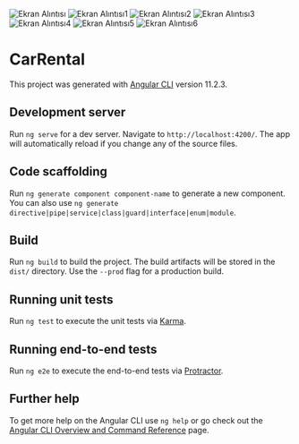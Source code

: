 ![Ekran Alıntısı](https://user-images.githubusercontent.com/37674733/115023057-f10ff480-9ec6-11eb-8e32-f1394875c9aa.PNG)
![Ekran Alıntısı1](https://user-images.githubusercontent.com/37674733/115023105-0127d400-9ec7-11eb-9cbe-e1adb529a69e.PNG)
![Ekran Alıntısı2](https://user-images.githubusercontent.com/37674733/115023135-09800f00-9ec7-11eb-8e23-2b3016406891.PNG)
![Ekran Alıntısı3](https://user-images.githubusercontent.com/37674733/115023145-0d139600-9ec7-11eb-8267-ecadb40ee1b0.PNG)
![Ekran Alıntısı4](https://user-images.githubusercontent.com/37674733/115023156-100e8680-9ec7-11eb-8f7f-70ecfb678c4b.PNG)
![Ekran Alıntısı5](https://user-images.githubusercontent.com/37674733/115023163-1270e080-9ec7-11eb-907e-a18997049f99.PNG)
![Ekran Alıntısı6](https://user-images.githubusercontent.com/37674733/115023173-156bd100-9ec7-11eb-8710-2076db40bfd6.PNG)
# CarRental

This project was generated with [Angular CLI](https://github.com/angular/angular-cli) version 11.2.3.

## Development server

Run `ng serve` for a dev server. Navigate to `http://localhost:4200/`. The app will automatically reload if you change any of the source files.

## Code scaffolding

Run `ng generate component component-name` to generate a new component. You can also use `ng generate directive|pipe|service|class|guard|interface|enum|module`.

## Build

Run `ng build` to build the project. The build artifacts will be stored in the `dist/` directory. Use the `--prod` flag for a production build.

## Running unit tests

Run `ng test` to execute the unit tests via [Karma](https://karma-runner.github.io).

## Running end-to-end tests

Run `ng e2e` to execute the end-to-end tests via [Protractor](http://www.protractortest.org/).

## Further help

To get more help on the Angular CLI use `ng help` or go check out the [Angular CLI Overview and Command Reference](https://angular.io/cli) page.

